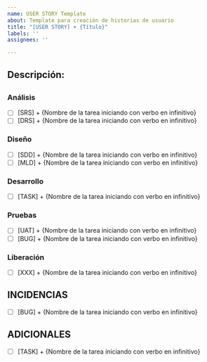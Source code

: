 ```yaml
---
name: USER STORY Template
about: Template para creación de historias de usuario
title: "[USER STORY] + {Título}"
labels: ''
assignees: ''

---
```


## **Descripción:**

## 
### Análisis
- [ ] [SRS] + {Nombre de la tarea iniciando con verbo en infinitivo} 
- [ ] [DRS] + {Nombre de la tarea iniciando con verbo en infinitivo} 

### Diseño
- [ ] [SDD] + {Nombre de la tarea iniciando con verbo en infinitivo} 
- [ ] [MLD] + {Nombre de la tarea iniciando con verbo en infinitivo} 

### Desarrollo 
- [ ] [TASK] + {Nombre de la tarea iniciando con verbo en infinitivo} 

### Pruebas 
- [ ] [UAT] + {Nombre de la tarea iniciando con verbo en infinitivo} 
- [ ] [BUG] + {Nombre de la tarea iniciando con verbo en infinitivo} 

### Liberación 
- [ ] [XXX] + {Nombre de la tarea iniciando con verbo en infinitivo} 

## INCIDENCIAS 
- [ ] [BUG] + {Nombre de la tarea iniciando con verbo en infinitivo} 

## ADICIONALES
- [ ] [TASK] + {Nombre de la tarea iniciando con verbo en infinitivo}

